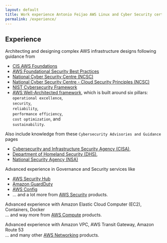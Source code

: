 ```yaml
---
layout: default
title: Work experience Antonio Feijao AWS Linux and Cyber Security certifications
permalink: /experience/
---
```


## Experience

Architecting and designing complex AWS infrastructure designs following guidance from
  * [CIS AWS Foundations](https://docs.aws.amazon.com/securityhub/latest/userguide/securityhub-cis-controls.html)
  * [AWS Foundational Security Best Practices](https://docs.aws.amazon.com/securityhub/latest/userguide/securityhub-standards-fsbp-controls.html)
  * [National Cyber Security Centre (NCSC)](https://www.ncsc.gov.uk/section/advice-guidance/all-topics)
  * [National Cyber Security Centre - Cloud Security Principles (NCSC)](https://www.ncsc.gov.uk/collection/cloud-security/implementing-the-cloud-security-principles)
  * [NIST Cybersecurity Framework](https://www.nist.gov/cyberframework/framework) 
  * [AWS Well-Architected framework](https://aws.amazon.com/architecture/well-architected/), which is built around six pillars:  
    `operational excellence`,  
    `security`,  
    `reliability`,  
    `performance efficiency`,  
    `cost optimization`, and  
    `sustainability`.
    
Also include knowledge from these `Cybersecurity Advisories and Guidance` pages
  * [Cybersecurity and Infrastructure Security Agency (CISA)](https://www.cisa.gov/cybersecurity),
  * [Department of Homeland Security (DHS)](https://www.dhs.gov/topic/cybersecurity),
  * [National Security Agency (NSA)](https://www.nsa.gov/Press-Room/Cybersecurity-Advisories-Guidance/)

Advanced experience in Governance and Security services like
  * [AWS Security Hub](https://aws.amazon.com/security-hub/)
  * [Amazon GuardDuty](https://aws.amazon.com/guardduty/)
  * [AWS Config](https://aws.amazon.com/config/)
  * ... and a lot more from [AWS Security](https://aws.amazon.com/products/security/) products.

Advanced experience with Amazon Elastic Cloud Computer (EC2), Containers, Docker  
    ... and way more from [AWS Compute](https://aws.amazon.com/products/compute/) products.

Advanced experience with Amazon VPC, AWS Transit Gateway, Amazon Route 53  
    ... and many other [AWS Networking](https://aws.amazon.com/products/networking/) products.
